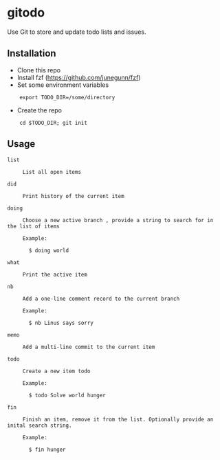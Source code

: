# gitodo
Use Git to store and update todo lists and issues.

## Installation

* Clone this repo
* Install fzf (https://github.com/junegunn/fzf)
* Set some environment variables

~~~
    export TODO_DIR=/some/directory
~~~

* Create the repo

~~~
    cd $TODO_DIR; git init
~~~

## Usage

~~~
list

     List all open items

did

     Print history of the current item

doing

     Choose a new active branch , provide a string to search for in the list of items

     Example:

       $ doing world

what

     Print the active item

nb

     Add a one-line comment record to the current branch

     Example:

       $ nb Linus says sorry

memo

     Add a multi-line commit to the current item

todo

     Create a new item todo

     Example:

       $ todo Solve world hunger

fin

     Finish an item, remove it from the list. Optionally provide an inital search string.

     Example:

       $ fin hunger

~~~
